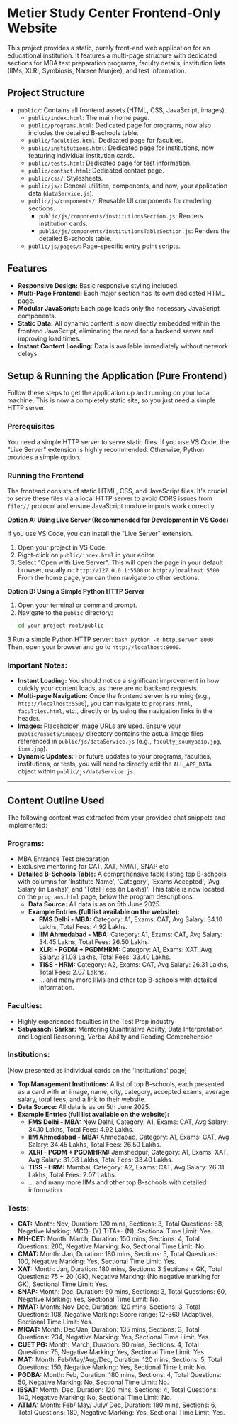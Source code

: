 # Metier Study Center Frontend-Only Website

This project provides a static, purely front-end web application for an educational institution. It features a multi-page structure with dedicated sections for MBA test preparation programs, faculty details, institution lists (IIMs, XLRI, Symbiosis, Narsee Munjee), and test information.

## Project Structure

-   `public/`: Contains all frontend assets (HTML, CSS, JavaScript, images).
    -   `public/index.html`: The main home page.
    -   `public/programs.html`: Dedicated page for programs, now also includes the detailed B-schools table.
    -   `public/faculties.html`: Dedicated page for faculties.
    -   `public/institutions.html`: Dedicated page for institutions, now featuring individual institution cards.
    -   `public/tests.html`: Dedicated page for test information.
    -   `public/contact.html`: Dedicated contact page.
    -   `public/css/`: Stylesheets.
    -   `public/js/`: General utilities, components, and now, your application data (`dataService.js`).
    -   `public/js/components/`: Reusable UI components for rendering sections.
        -   `public/js/components/institutionsSection.js`: Renders institution cards.
        -   `public/js/components/institutionsTableSection.js`: Renders the detailed B-schools table.
    -   `public/js/pages/`: Page-specific entry point scripts.

## Features

-   **Responsive Design:** Basic responsive styling included.
-   **Multi-Page Frontend:** Each major section has its own dedicated HTML page.
-   **Modular JavaScript:** Each page loads only the necessary JavaScript components.
-   **Static Data:** All dynamic content is now directly embedded within the frontend JavaScript, eliminating the need for a backend server and improving load times.
-   **Instant Content Loading:** Data is available immediately without network delays.

## Setup & Running the Application (Pure Frontend)

Follow these steps to get the application up and running on your local machine. This is now a completely static site, so you just need a simple HTTP server.

### Prerequisites

You need a simple HTTP server to serve static files. If you use VS Code, the "Live Server" extension is highly recommended. Otherwise, Python provides a simple option.

### Running the Frontend

The frontend consists of static HTML, CSS, and JavaScript files. It's crucial to serve these files via a local HTTP server to avoid CORS issues from `file://` protocol and ensure JavaScript module imports work correctly.

**Option A: Using Live Server (Recommended for Development in VS Code)**

If you use VS Code, you can install the "Live Server" extension.
1.  Open your project in VS Code.
2.  Right-click on `public/index.html` in your editor.
3.  Select "Open with Live Server".
    This will open the page in your default browser, usually on `http://127.0.0.1:5500` or `http://localhost:5500`.
    From the home page, you can then navigate to other sections.

**Option B: Using a Simple Python HTTP Server**

1.  Open your terminal or command prompt.
2.  Navigate to the `public` directory:
    ```bash
    cd your-project-root/public
    ```
3  Run a simple Python HTTP server:
    ```bash
    python -m http.server 8000
    ```
    Then, open your browser and go to `http://localhost:8000`.

### Important Notes:

-   **Instant Loading:** You should notice a significant improvement in how quickly your content loads, as there are no backend requests.
-   **Multi-page Navigation:** Once the frontend server is running (e.g., `http://localhost:5500`), you can navigate to `programs.html`, `faculties.html`, etc., directly or by using the navigation links in the header.
-   **Images:** Placeholder image URLs are used. Ensure your `public/assets/images/` directory contains the actual image files referenced in `public/js/dataService.js` (e.g., `faculty_soumyadip.jpg`, `iima.jpg`).
-   **Dynamic Updates:** For future updates to your programs, faculties, institutions, or tests, you will need to directly edit the `ALL_APP_DATA` object within `public/js/dataService.js`.

---

## Content Outline Used

The following content was extracted from your provided chat snippets and implemented:

### Programs:
-   MBA Entrance Test preparation
-   Exclusive mentoring for CAT, XAT, NMAT, SNAP etc
-   **Detailed B-Schools Table:** A comprehensive table listing top B-schools with columns for 'Institute Name', 'Category', 'Exams Accepted', 'Avg Salary (in Lakhs)', and 'Total Fees (in Lakhs)'. This table is now located on the `programs.html` page, below the program descriptions.
    -   **Data Source:** All data is as on 5th June 2025.
    -   **Example Entries (full list available on the website):**
        -   **FMS Delhi - MBA:** Category: A1, Exams: CAT, Avg Salary: 34.10 Lakhs, Total Fees: 4.92 Lakhs.
        -   **IIM Ahmedabad - MBA:** Category: A1, Exams: CAT, Avg Salary: 34.45 Lakhs, Total Fees: 26.50 Lakhs.
        -   **XLRI - PGDM + PGDMHRM:** Category: A1, Exams: XAT, Avg Salary: 31.08 Lakhs, Total Fees: 33.40 Lakhs.
        -   **TISS - HRM:** Category: A2, Exams: CAT, Avg Salary: 26.31 Lakhs, Total Fees: 2.07 Lakhs.
        -   ... and many more IIMs and other top B-schools with detailed information.

### Faculties:
-   Highly experienced faculties in the Test Prep industry
-   **Sabyasachi Sarkar:** Mentoring Quantitative Ability, Data Interpretation and Logical Reasoning, Verbal Ability and Reading Comprehension

### Institutions:
(Now presented as individual cards on the 'Institutions' page)
-   **Top Management Institutions:** A list of top B-schools, each presented as a card with an image, name, city, category, accepted exams, average salary, total fees, and a link to their website.
-   **Data Source:** All data is as on 5th June 2025.
-   **Example Entries (full list available on the website):**
    -   **FMS Delhi - MBA:** New Delhi, Category: A1, Exams: CAT, Avg Salary: 34.10 Lakhs, Total Fees: 4.92 Lakhs.
    -   **IIM Ahmedabad - MBA:** Ahmedabad, Category: A1, Exams: CAT, Avg Salary: 34.45 Lakhs, Total Fees: 26.50 Lakhs.
    -   **XLRI - PGDM + PGDMHRM:** Jamshedpur, Category: A1, Exams: XAT, Avg Salary: 31.08 Lakhs, Total Fees: 33.40 Lakhs.
    -   **TISS - HRM:** Mumbai, Category: A2, Exams: CAT, Avg Salary: 26.31 Lakhs, Total Fees: 2.07 Lakhs.
    -   ... and many more IIMs and other top B-schools with detailed information.

### Tests:
-   **CAT:** Month: Nov, Duration: 120 mins, Sections: 3, Total Questions: 68, Negative Marking: MCQ- (Y) TITA*- (N), Sectional Time Limit: Yes.
-   **MH-CET:** Month: March, Duration: 150 mins, Sections: 4, Total Questions: 200, Negative Marking: No, Sectional Time Limit: No.
-   **CMAT:** Month: Jan, Duration: 180 mins, Sections: 5, Total Questions: 100, Negative Marking: Yes, Sectional Time Limit: Yes.
-   **XAT:** Month: Jan, Duration: 180 mins, Sections: 3 Sections + GK, Total Questions: 75 + 20 (GK), Negative Marking: (No negative marking for GK), Sectional Time Limit: Yes.
-   **SNAP:** Month: Dec, Duration: 60 mins, Sections: 3, Total Questions: 60, Negative Marking: Yes, Sectional Time Limit: No.
-   **NMAT:** Month: Nov-Dec, Duration: 120 mins, Sections: 3, Total Questions: 108, Negative Marking: Score range: 12-360 (Adaptive), Sectional Time Limit: Yes.
-   **MICAT:** Month: Dec/Jan, Duration: 135 mins, Sections: 3, Total Questions: 234, Negative Marking: Yes, Sectional Time Limit: Yes.
-   **CUET PG:** Month: March, Duration: 90 mins, Sections: 4, Total Questions: 75, Negative Marking: Yes, Sectional Time Limit: Yes.
-   **MAT:** Month: Feb/May/Aug/Dec, Duration: 120 mins, Sections: 5, Total Questions: 150, Negative Marking: Yes, Sectional Time Limit: No.
-   **PGDBA:** Month: Feb, Duration: 180 mins, Sections: 4, Total Questions: 50, Negative Marking: No, Sectional Time Limit: No.
-   **IBSAT:** Month: Dec, Duration: 120 mins, Sections: 4, Total Questions: 140, Negative Marking: No, Sectional Time Limit: No.
-   **ATMA:** Month: Feb/ May/ July/ Dec, Duration: 180 mins, Sections: 6, Total Questions: 180, Negative Marking: Yes, Sectional Time Limit: Yes.
